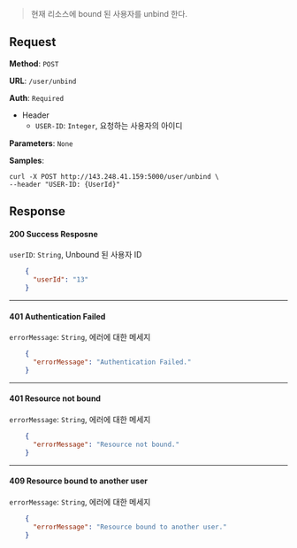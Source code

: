 > 현재 리소스에 bound 된 사용자를 unbind 한다.

## Request

**Method**: `POST`

**URL**: `/user/unbind`

**Auth**: `Required`

* Header
  * `USER-ID`: `Integer`, 요청하는 사용자의 아이디

**Parameters**: `None`

**Samples**:
```
curl -X POST http://143.248.41.159:5000/user/unbind \
--header "USER-ID: {UserId}"
```

## Response

#### 200 Success Resposne
`userID`: `String`, Unbound 된 사용자 ID
```json
    {
      "userId": "13"
    }
```
***
#### 401 Authentication Failed
`errorMessage`: `String`, 에러에 대한 메세지
```json
    {
      "errorMessage": "Authentication Failed."
    }
```
***
#### 401 Resource not bound
`errorMessage`: `String`, 에러에 대한 메세지
```json
    {
      "errorMessage": "Resource not bound."
    }
```
***
#### 409 Resource bound to another user
`errorMessage`: `String`, 에러에 대한 메세지
```json
    {
      "errorMessage": "Resource bound to another user."
    }
```